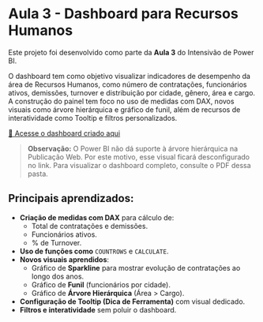 # Aula 3 - Dashboard para Recursos Humanos

Este projeto foi desenvolvido como parte da **Aula 3** do Intensivão de Power BI.

O dashboard tem como objetivo visualizar indicadores de desempenho da área de Recursos Humanos, como número de contratações, funcionários ativos, demissões, turnover e distribuição por cidade, gênero, área e cargo. A construção do painel tem foco no uso de medidas com DAX, novos visuais como árvore hierárquica e gráfico de funil, além de recursos de interatividade como Tooltip e filtros personalizados.

[🔗 Acesse o dashboard criado aqui](https://app.powerbi.com/view?r=eyJrIjoiZGY4Yjk3MDAtZTQyNC00NjJlLTk5YTQtMGUzNWZhZTU1MTQyIiwidCI6ImEyODlmNTY1LTY5YzgtNDc3Zi05MWJhLTMzM2FkNGJlOWMwYSJ9)

> **Observação:** O Power BI não dá suporte à árvore hierárquica na Publicação Web. Por este motivo, esse visual ficará desconfigurado no link. Para visualizar o dashboard completo, consulte o PDF dessa pasta.

## Principais aprendizados:
- **Criação de medidas com DAX** para cálculo de:
  - Total de contratações e demissões.
  - Funcionários ativos.
  - % de Turnover.
- **Uso de funções como** `COUNTROWS` e `CALCULATE`.
- **Novos visuais aprendidos**:
  - Gráfico de **Sparkline** para mostrar evolução de contratações ao longo dos anos.
  - Gráfico de **Funil** (funcionários por cidade).
  - Gráfico de **Árvore Hierárquica** (Área > Cargo).
- **Configuração de Tooltip (Dica de Ferramenta)** com visual dedicado.
- **Filtros e interatividade** sem poluir o dashboard.